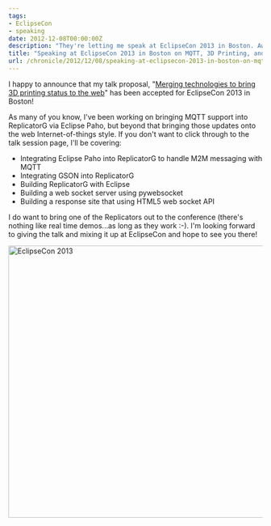 ```yaml
---
tags:
- EclipseCon
- speaking
date: 2012-12-08T00:00:00Z
description: "They're letting me speak at EclipseCon 2013 in Boston. Awesome!"
title: "Speaking at EclipseCon 2013 in Boston on MQTT, 3D Printing, and the Web"
url: /chronicle/2012/12/08/speaking-at-eclipsecon-2013-in-boston-on-mqtt-3d-printing-and-the-web/
---
```


I happy to announce that my talk proposal, "<a href="http://www.eclipsecon.org/2013/sessions/merging-technologies-bring-3d-printing-status-web">Merging technologies to bring 3D printing status to the web</a>" has been accepted for EclipseCon 2013 in Boston!

As many of you know, I've been working on bringing MQTT support into ReplicatorG via Eclipse Paho, but beyond that bringing those updates onto the web Internet-of-things style. If you don't want to click through to the talk session page, I'll be covering:


* Integrating Eclipse Paho into ReplicatorG to handle M2M messaging with MQTT
* Integrating GSON into ReplicatorG
* Building ReplicatorG with Eclipse
* Building a web socket server using pywebsocket
* Building a response site that using HTML5 web socket API


I do want to bring one of the Replicators out to the conference (there's nothing like real time demos...as long as they work :-). I'm looking forward to giving the talk and mixing it up at EclipseCon and hope to see you there!

<a href="http://www.eclipsecon.org/2013"><img decoding="async" loading="lazy" width="800" height="538" border="0" src="http://www.eclipsecon.org/2013/sites/eclipsecon.org.2013/files/300x250_register-now.png?1348237303" height="250" width="300" alt="EclipseCon 2013"/></a>

